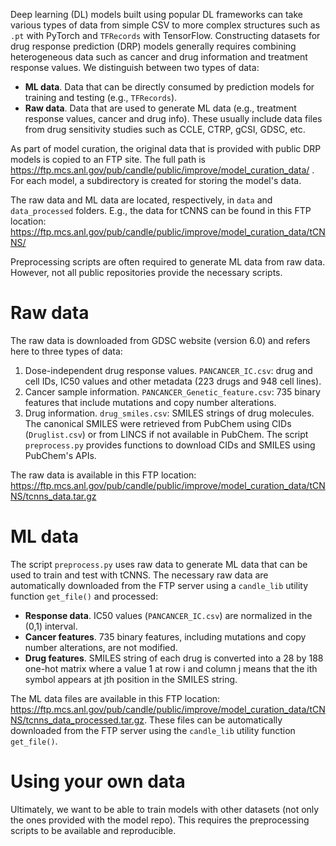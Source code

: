 Deep learning (DL) models built using popular DL frameworks can take various types of data from simple CSV to more complex structures such as `.pt` with PyTorch and `TFRecords` with TensorFlow.
Constructing datasets for drug response prediction (DRP) models generally requires combining heterogeneous data such as cancer and drug information and treatment response values.
We distinguish between two types of data:
- __ML data__. Data that can be directly consumed by prediction models for training and testing (e.g., `TFRecords`).
- __Raw data__. Data that are used to generate ML data (e.g., treatment response values, cancer and drug info). These usually include data files from drug sensitivity studies such as CCLE, CTRP, gCSI, GDSC, etc.

As part of model curation, the original data that is provided with public DRP models is copied to an FTP site. The full path is https://ftp.mcs.anl.gov/pub/candle/public/improve/model_curation_data/ . For each model, a subdirectory is created for storing the model's data.

The raw data and ML data are located, respectively, in `data` and `data_processed` folders. E.g., the data for tCNNS can be found in this FTP location: https://ftp.mcs.anl.gov/pub/candle/public/improve/model_curation_data/tCNNS/


Preprocessing scripts are often required to generate ML data from raw data. However, not all public repositories provide the necessary scripts.


# Raw data
The raw data is downloaded from GDSC website (version 6.0) and refers here to three types of data:
1) Dose-independent drug response values.
`PANCANCER_IC.csv`: drug and cell IDs, IC50 values and other metadata (223 drugs and 948 cell lines).
2) Cancer sample information. `PANCANCER_Genetic_feature.csv`: 735 binary features that include mutations and copy number alterations.
3) Drug information. `drug_smiles.csv`: SMILES strings of drug molecules. The canonical SMILES were retrieved from PubChem using CIDs (`Druglist.csv`) or from LINCS if not available in PubChem. The script `preprocess.py` provides functions to download CIDs and SMILES using PubChem's APIs.

The raw data is available in this FTP location: https://ftp.mcs.anl.gov/pub/candle/public/improve/model_curation_data/tCNNS/tcnns_data.tar.gz


# ML data
The script `preprocess.py` uses raw data to generate ML data that can be used to train and test with tCNNS. The necessary raw data are automatically downloaded from the FTP server using a `candle_lib` utility function `get_file()` and processed:

- __Response data__. IC50 values (`PANCANCER_IC.csv`) are normalized in the (0,1) interval.
- __Cancer features__. 735 binary features, including mutations and copy number alterations, are not modified.
- __Drug features__. SMILES string of each drug is converted into a 28 by 188 one-hot matrix where a value 1 at row i and column j means that the ith symbol appears at jth position in the SMILES string.


The ML data files are available in this FTP location: https://ftp.mcs.anl.gov/pub/candle/public/improve/model_curation_data/tCNNS/tcnns_data_processed.tar.gz. These files can be automatically downloaded from the FTP server using the `candle_lib` utility function `get_file()`.


# Using your own data
Ultimately, we want to be able to train models with other datasets (not only the ones provided with the model repo). This requires the preprocessing scripts to be available and reproducible.
